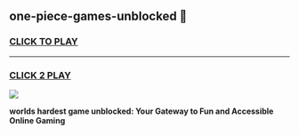 
## one-piece-games-unblocked 👋
<h3>
<a href="https://premium.freeplayer.one?title=one-piece-games-unblocked&ref=14F">CLICK TO PLAY</a></h3>
<hr>

<h3>
<a href="https://premium.freeplayer.one?title=one-piece-games-unblocked&ref=14F">CLICK 2 PLAY</a>
  
</h3>

<a href="https://premium.freeplayer.one?title=one-piece-games-unblocked&ref=12F/"><img src="https://clearcache.store/games.png"></a>


**worlds hardest game unblocked: Your Gateway to Fun and Accessible Online Gaming**
